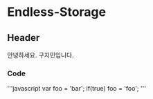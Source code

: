 # Endless-Storage

## Header

안녕하세요.
구지민입니다. 

### Code

'''javascript
var foo = 'bar';
if(true) foo = 'foo';
'''
